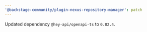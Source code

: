 ```yaml
---
'@backstage-community/plugin-nexus-repository-manager': patch
---
```


Updated dependency `@hey-api/openapi-ts` to `0.82.4`.
